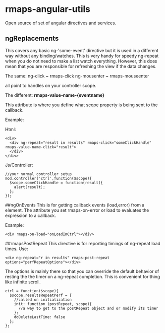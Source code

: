 # rmaps-angular-utils
Open source of set of angular directives and services.

## ngReplacements
This covers any basic ng-'some-event' directive but it is used in a different way without
any binding/watches. This is very handy for speedy ng-repeat when you do not need to make a list watch everything. However, this does mean that you are responsible for refreshing the view
if the data changes.

The same:
ng-click ~ rmaps-click
ng-mousenter ~ rmaps-mouseenter

all point to handles on your controller scope.

The different:
**rmaps-value-name-{eventname}**

This attribute is where you define what scope property is being sent to the callback.

Example:

Html:
```
<div>
  <div ng-repeat="result in results" rmaps-click="someClickHandle" rmaps-value-name-click="result">
  </div>
</div>
```
Js/Controller:
```
//your normal controller setup
mod.controller('ctrl',function($scope){
  $scope.someClickHandle = function(result){
    alert(result);
  };
});
```

##ngOnEvents
This is for getting callback events (load,error) from a element. The attribute you set rmaps-on-error or load to evaluates the expression to a callback.

Example:
```
<div rmaps-on-load="onLoadInCtrl"></div>
```

##rmapsPostRepeat
This directive is for reporting timings of ng-repeat load times.
Use:
```
<div ng-repeat="r in results" rmaps-post-repeat options="perfRepeatOptions"></div>
```

The options is mainly there so that you can override the default behavior of resting the the timer on a ng-repeat completion. This is convenient for thing like infinite scroll.

```
ctrl = function($scope){
  $scope.resultsRepeatPerf = {
    //called on initialization
    init: function (postRepeat, scope){
      //a way to get to the postRepeat object and or modify its timer
    };
    doDeleteLastTime: false
  };
};
```
